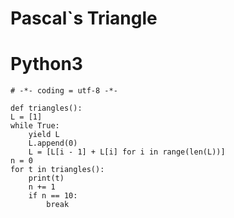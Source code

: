 # Pascal`s Triangle  
# Python3

    # -*- coding = utf-8 -*-
 
    def triangles():
    L = [1]
    while True:
        yield L
        L.append(0)
        L = [L[i - 1] + L[i] for i in range(len(L))]
    n = 0
    for t in triangles():
        print(t)
        n += 1
        if n == 10:
            break
